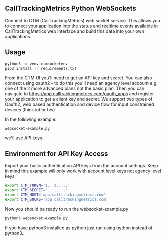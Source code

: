 CallTrackingMetrics Python WebSockets
---------------------

Connect to CTM (CallTrackingMetrics) web socket service.  This allows you to connect your application into the status and realtime events available
in CallTrackingMetrics web interface and build this data into your own applications.

## Usage

```sh
python3 -m venv ctmsocketenv
pip3 install -r requirements.txt
```

From the CTM UI you'll need to get an API key and secret.  You can also connect using oauth2 - to do this you'll need an agency level account e.g. one of the 2 more advanced plans not the basic plan. 
Then you can navigate to https://app.calltrackingmetrics.com/oauth_apps and register your application to get a client key and secret.  We support two types of Oauth2, web based authentication and device flow for input constrained devices (think iot or tvs)

In the following example:
```
websocket-example.py
```

we'll use API keys.

## Environment for API Key Access

Export your basic authentication API keys from the account settings.  Keep in mind this example will only work with account level keys not agency level keys

```bash
export CTM_TOKEN='a...d.....'
export CTM_SECRET='........'
export CTM_HOST='app.calltrackingmetrics.com'
export CTM_SOCKS='app.calltrackingmetrics.com'
```

Now you should be ready to run the websocket-example.py

```bash
python3 websocket-example.py
```

If you have python3 installed as python just run using python instead of python3...
